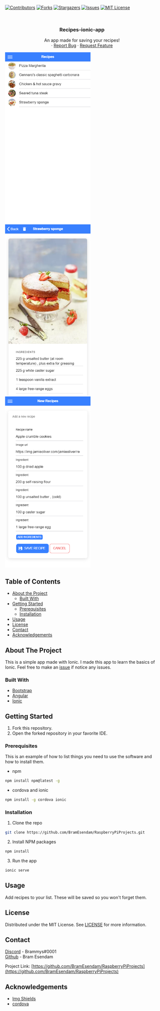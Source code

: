 [![Contributors][contributors-shield]][contributors-url]
[![Forks][forks-shield]][forks-url]
[![Stargazers][stars-shield]][stars-url]
[![Issues][issues-shield]][issues-url]
[![MIT License][license-shield]][license-url]



<!-- PROJECT LOGO -->
<br />
<p align="center">
  
  <h3 align="center">Recipes-ionic-app</h3>

  <p align="center">
    An app made for saving your recipes!<br />
    ·
    <a href="https://github.com/BramEsendam/Recipes-ionic-app/issues">Report Bug</a>
    ·
    <a href="https://github.com/BramEsendam/Recipes-ionic-app/issues">Request Feature</a>
  </p>
  
  <a href="https://github.com/othneildrew/Best-README-Template">
    <img src="Preview img/RecipeList.png" alt="Logo" width="280" height="560">
    <img src="Preview img/RecipeDetails.png" alt="Logo" width="280" height="560">
    <img src="Preview img/NewRecipe.png" alt="Logo" width="280" height="560">
  </a>
</p>



<!-- TABLE OF CONTENTS -->
## Table of Contents

* [About the Project](#about-the-project)
  * [Built With](#built-with)
* [Getting Started](#getting-started)
  * [Prerequisites](#prerequisites)
  * [Installation](#installation)
* [Usage](#usage)
* [License](#license)
* [Contact](#contact)
* [Acknowledgements](#acknowledgements)



<!-- ABOUT THE PROJECT -->
## About The Project

This is a simple app made with Ionic.
I made this app to learn the basics of Ionic.
Feel free to make an [issue](https://github.com/BramEsendam/Recipes-ionic-app/issues) if notice any issues.


### Built With
* [Bootstrap](https://getbootstrap.com)
* [Angular](https://angular.io/)
* [Ionic](https://ionicframework.com/)



<!-- GETTING STARTED -->
## Getting Started

1. Fork this repository.
2. Open the forked repository in your favorite IDE.

### Prerequisites

This is an example of how to list things you need to use the software and how to install them.

* npm
```sh
npm install npm@latest -g
```
* cordova and ionic
```sh
npm install -g cordova ionic
```

### Installation

1. Clone the repo
```sh
git clone https://github.com/BramEsendam/RaspberryPiProjects.git
```
2. Install NPM packages
```sh
npm install
```
3. Run the app
```sh
ionic serve
```

<!-- USAGE EXAMPLES -->
## Usage

Add recipes to your list.
These will be saved so you won't forget them.

<!-- LICENSE -->
## License

Distributed under the MIT License. See [LICENSE](https://github.com/BramEsendam/Recipes-ionic-app/blob/master/LICENSE) for more information.



<!-- CONTACT -->
## Contact

[Discord](https://discordapp.com/) - Brammys#0001   
[Github](https://github.com/BramEsendam) - Bram Esendam

Project Link: [https://github.com/BramEsendam/RaspberryPiProjects](https://github.com/BramEsendam/RaspberryPiProjects)



<!-- ACKNOWLEDGEMENTS -->
## Acknowledgements
* [Img Shields](https://shields.io)
* [cordova](https://cordova.apache.org/)




<!-- MARKDOWN LINKS & IMAGES -->
<!-- https://www.markdownguide.org/basic-syntax/#reference-style-links -->
[contributors-shield]: https://img.shields.io/github/contributors/BramEsendam/Recipes-ionic-app.svg?style=flat-square
[contributors-url]: https://github.com/BramEsendam/Recipes-ionic-app/graphs/contributors
[forks-shield]: https://img.shields.io/github/forks/BramEsendam/Recipes-ionic-app.svg?style=flat-square
[forks-url]: https://github.com/BramEsendam/Recipes-ionic-app/network/members
[stars-shield]: https://img.shields.io/github/stars/BramEsendam/Recipes-ionic-app.svg?style=flat-square
[stars-url]: https://github.com/BramEsendam/Recipes-ionic-app/stargazers
[issues-shield]: https://img.shields.io/github/issues/BramEsendam/Recipes-ionic-app.svg?style=flat-square
[issues-url]: https://github.com/BramEsendam/Recipes-ionic-app/issues
[license-shield]: https://img.shields.io/github/license/BramEsendam/Recipes-ionic-app.svg?style=flat-square
[license-url]: https://github.com/BramEsendam/Recipes-ionic-app/blob/master/LICENSE
[product-screenshot]: https://upload.wikimedia.org/wikipedia/commons/thumb/2/24/Ionic-logo-landscape.svg/1200px-Ionic-logo-landscape.svg.png
